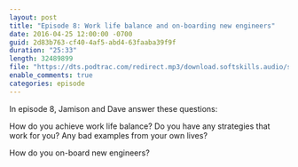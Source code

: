 ```yaml
---
layout: post
title: "Episode 8: Work life balance and on-boarding new engineers"
date: 2016-04-25 12:00:00 -0700
guid: 2d83b763-cf40-4af5-abd4-63faaba39f9f
duration: "25:33"
length: 32489899
file: "https://dts.podtrac.com/redirect.mp3/download.softskills.audio/sse-008.mp3"
enable_comments: true
categories: episode
---
```






In episode 8, Jamison and Dave answer these questions:

How do you achieve work life balance? Do you have any strategies that work for you? Any bad examples from your own lives?

How do you on-board new engineers?



